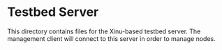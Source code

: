 Testbed Server
==============

This directory contains files for the Xinu-based testbed server. The management
client will connect to this server in order to manage nodes.
